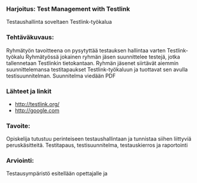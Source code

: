 ### Harjoitus:  Test Management with Testlink

Testaushallinta soveltaen Testlink-työkalua



### Tehtäväkuvaus:

Ryhmätyön tavoitteena on pysytyttää testauksen hallintaa varten Testlink-työkalu
Ryhmätyössä jokainen ryhmän jäsen suunnittelee testejä, jotka tallennetaan Testlinkin tietokantaan.
Ryhmän jäsenet siirtävät aiemmin suunnittelemansa testitapaukset Testlink-työkaluun ja tuottavat sen avulla testisuunnitelman.
Suunnitelma viedään PDF



### Lähteet ja linkit

* http://testlink.org/
* http://google.com


### Tavoite:

Opiskelija tutustuu perinteiseen testaushallintaan ja tunnistaa siihen liittyviä peruskäsitteitä.
Testitapaus, testisuunnitelma, testauskierros ja raportointi




### Arviointi:

Testausympäristö esitellään opettajalle ja 
